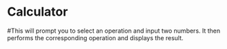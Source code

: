 # Calculator
#This will prompt you to select an operation and input two numbers. It then performs the corresponding operation and displays the result.
